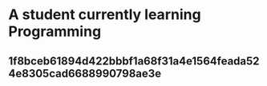 <html>
  <h1> A student currently learning Programming </h1>
  <h2> 1f8bceb61894d422bbbf1a68f31a4e1564feada524e8305cad6688990798ae3e </h2>
  </html>
